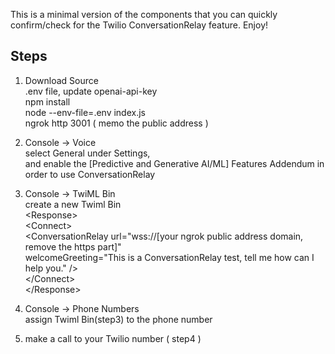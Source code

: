This is a minimal version of the components that you can quickly confirm/check for the Twilio ConversationRelay feature. Enjoy!

Steps
------
1. Download Source<br/>
   .env file, update openai-api-key<br/>
   npm install<br/>
   node --env-file=.env index.js<br/>
   ngrok http 3001 ( memo the public address )<br/>
2. Console -> Voice<br/>
   select General under Settings,<br/>
   and enable the [Predictive and Generative AI/ML] Features Addendum in order to use ConversationRelay<br/>
3. Console -> TwiML Bin<br/>
   create a new Twiml Bin<br/>
     \<Response\><br/>
        \<Connect\><br/>
         \<ConversationRelay url="wss://[your ngrok public address domain, remove the https part]" <br/>
            welcomeGreeting="This is a ConversationRelay test, tell me how can I help you." /\><br/>
        \</Connect\><br/>
    \</Response\><br/>
4. Console -> Phone Numbers<br/>
   assign Twiml Bin(step3) to the phone number<br/>

5. make a call to your Twilio number ( step4 )
